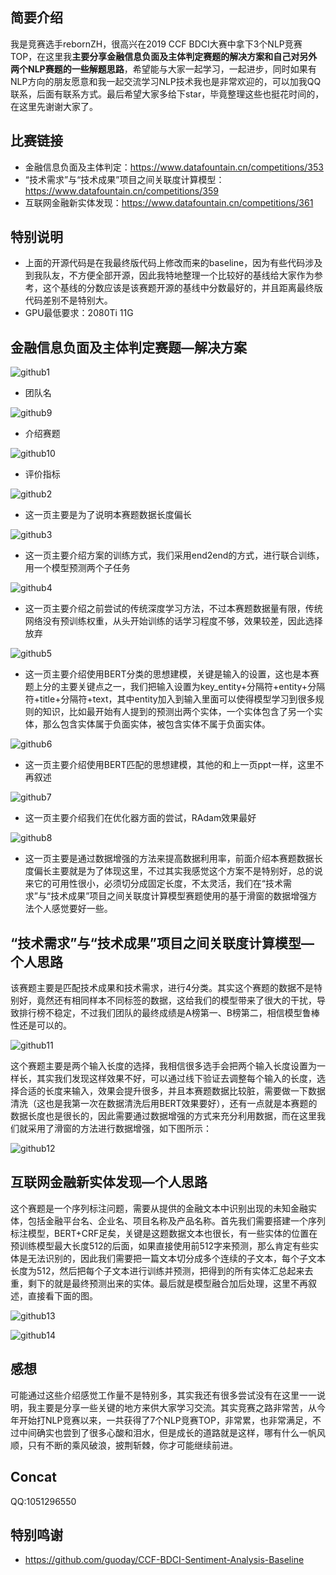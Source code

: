 ## 简要介绍
我是竞赛选手rebornZH，很高兴在2019 CCF BDCI大赛中拿下3个NLP竞赛TOP，在这里我**主要分享金融信息负面及主体判定赛题的解决方案和自己对另外两个NLP赛题的一些解题思路**，希望能与大家一起学习，一起进步，同时如果有NLP方向的朋友愿意和我一起交流学习NLP技术我也是非常欢迎的，可以加我QQ联系，后面有联系方式。最后希望大家多给下star，毕竟整理这些也挺花时间的，在这里先谢谢大家了。
## 比赛链接
* 金融信息负面及主体判定：https://www.datafountain.cn/competitions/353
* “技术需求”与“技术成果”项目之间关联度计算模型：https://www.datafountain.cn/competitions/359
* 互联网金融新实体发现：https://www.datafountain.cn/competitions/361
## 特别说明
* 上面的开源代码是在我最终版代码上修改而来的baseline，因为有些代码涉及到我队友，不方便全部开源，因此我特地整理一个比较好的基线给大家作为参考，这个基线的分数应该是该赛题开源的基线中分数最好的，并且距离最终版代码差别不是特别大。
* GPU最低要求：2080Ti 11G
## 金融信息负面及主体判定赛题—解决方案
![github1](https://github.com/rebornZH/2019-CCF-BDCI-NLP/blob/master/picture/1.png)
* 团队名

![github9](https://github.com/rebornZH/2019-CCF-BDCI-NLP/blob/master/picture/9.png)
* 介绍赛题

![github10](https://github.com/rebornZH/2019-CCF-BDCI-NLP/blob/master/picture/10.png)
* 评价指标

![github2](https://github.com/rebornZH/2019-CCF-BDCI-NLP/blob/master/picture/2.png)
* 这一页主要是为了说明本赛题数据长度偏长

![github3](https://github.com/rebornZH/2019-CCF-BDCI-NLP/blob/master/picture/3.png)
* 这一页主要介绍方案的训练方式，我们采用end2end的方式，进行联合训练，用一个模型预测两个子任务

![github4](https://github.com/rebornZH/2019-CCF-BDCI-NLP/blob/master/picture/4.png)
* 这一页主要介绍之前尝试的传统深度学习方法，不过本赛题数据量有限，传统网络没有预训练权重，从头开始训练的话学习程度不够，效果较差，因此选择放弃

![github5](https://github.com/rebornZH/2019-CCF-BDCI-NLP/blob/master/picture/5.png)
* 这一页主要介绍使用BERT分类的思想建模，关键是输入的设置，这也是本赛题上分的主要关键点之一，我们把输入设置为key_entity+分隔符+entity+分隔符+title+分隔符+text，其中entity加入到输入里面可以使得模型学习到很多规则的知识，比如最开始有人提到的预测出两个实体，一个实体包含了另一个实体，那么包含实体属于负面实体，被包含实体不属于负面实体。

![github6](https://github.com/rebornZH/2019-CCF-BDCI-NLP/blob/master/picture/6.png)
* 这一页主要介绍使用BERT匹配的思想建模，其他的和上一页ppt一样，这里不再叙述

![github7](https://github.com/rebornZH/2019-CCF-BDCI-NLP/blob/master/picture/7.png)
* 这一页主要介绍我们在优化器方面的尝试，RAdam效果最好

![github8](https://github.com/rebornZH/2019-CCF-BDCI-NLP/blob/master/picture/8.png)
* 这一页主要是通过数据增强的方法来提高数据利用率，前面介绍本赛题数据长度偏长主要就是为了体现这里，不过其实我感觉这个方案不是特别好，总的说来它的可用性很小，必须切分成固定长度，不太灵活，我们在“技术需求”与“技术成果”项目之间关联度计算模型赛题使用的基于滑窗的数据增强方法个人感觉要好一些。
## “技术需求”与“技术成果”项目之间关联度计算模型—个人思路
该赛题主要是匹配技术成果和技术需求，进行4分类。其实这个赛题的数据不是特别好，竟然还有相同样本不同标签的数据，这给我们的模型带来了很大的干扰，导致排行榜不稳定，不过我们团队的最终成绩是A榜第一、B榜第二，相信模型鲁棒性还是可以的。

![github11](https://github.com/rebornZH/2019-CCF-BDCI-NLP/blob/master/picture/11.png)

这个赛题主要是两个输入长度的选择，我相信很多选手会把两个输入长度设置为一样长，其实我们发现这样效果不好，可以通过线下验证去调整每个输入的长度，选择合适的长度来输入，效果会提升很多，并且本赛题数据比较脏，需要做一下数据清洗（这也是我第一次在数据清洗后用BERT效果要好），还有一点就是本赛题的数据长度也是很长的，因此需要通过数据增强的方式来充分利用数据，而在这里我们就采用了滑窗的方法进行数据增强，如下图所示：

![github12](https://github.com/rebornZH/2019-CCF-BDCI-NLP/blob/master/picture/12.png)

## 互联网金融新实体发现—个人思路
这个赛题是一个序列标注问题，需要从提供的金融文本中识别出现的未知金融实体，包括金融平台名、企业名、项目名称及产品名称。首先我们需要搭建一个序列标注模型，BERT+CRF足矣，关键是这题数据文本也很长，有一些实体的位置在预训练模型最大长度512的后面，如果直接使用前512字来预测，那么肯定有些实体是无法识别的，因此我们需要把一篇文本切分成多个连续的子文本，每个子文本长度为512，然后把每个子文本进行训练并预测，把得到的所有实体汇总起来去重，剩下的就是最终预测出来的实体。最后就是模型融合加后处理，这里不再叙述，直接看下面的图。

![github13](https://github.com/rebornZH/2019-CCF-BDCI-NLP/blob/master/picture/13.png)

![github14](https://github.com/rebornZH/2019-CCF-BDCI-NLP/blob/master/picture/14.png)

## 感想
可能通过这些介绍感觉工作量不是特别多，其实我还有很多尝试没有在这里一一说明，我主要是分享一些关键的地方来供大家学习交流。其实竞赛之路非常苦，从今年开始打NLP竞赛以来，一共获得了7个NLP竞赛TOP，非常累，也非常满足，不过中间确实也尝到了很多心酸和泪水，但是成长的道路就是这样，哪有什么一帆风顺，只有不断的乘风破浪，披荆斩棘，你才可能继续前进。

## Concat
QQ:1051296550

## 特别鸣谢
* https://github.com/guoday/CCF-BDCI-Sentiment-Analysis-Baseline




